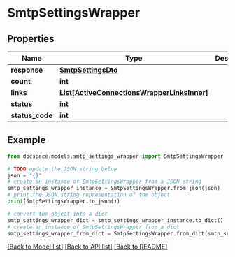 # SmtpSettingsWrapper


## Properties

Name | Type | Description | Notes
------------ | ------------- | ------------- | -------------
**response** | [**SmtpSettingsDto**](SmtpSettingsDto.md) |  | [optional] 
**count** | **int** |  | [optional] 
**links** | [**List[ActiveConnectionsWrapperLinksInner]**](ActiveConnectionsWrapperLinksInner.md) |  | [optional] 
**status** | **int** |  | [optional] 
**status_code** | **int** |  | [optional] 

## Example

```python
from docspace.models.smtp_settings_wrapper import SmtpSettingsWrapper

# TODO update the JSON string below
json = "{}"
# create an instance of SmtpSettingsWrapper from a JSON string
smtp_settings_wrapper_instance = SmtpSettingsWrapper.from_json(json)
# print the JSON string representation of the object
print(SmtpSettingsWrapper.to_json())

# convert the object into a dict
smtp_settings_wrapper_dict = smtp_settings_wrapper_instance.to_dict()
# create an instance of SmtpSettingsWrapper from a dict
smtp_settings_wrapper_from_dict = SmtpSettingsWrapper.from_dict(smtp_settings_wrapper_dict)
```
[[Back to Model list]](../README.md#documentation-for-models) [[Back to API list]](../README.md#documentation-for-api-endpoints) [[Back to README]](../README.md)


